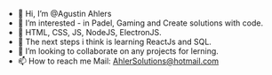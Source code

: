 - 👋 Hi, I’m @Agustin Ahlers
- 👀 I’m interested - in Padel, Gaming and Create solutions with code.
- 💪 HTML, CSS, JS, NodeJS, ElectronJS.
- 🌱 The next steps i think is learning ReactJs and SQL.
- 💞️ I’m looking to collaborate on any projects for lerning.
- 📫 How to reach me Mail: AhlerSolutions@hotmail.com

<!---
Agu0925/Agu0925 is a ✨ special ✨ repository because its `README.md` (this file) appears on your GitHub profile.
You can click the Preview link to take a look at your changes.
--->
